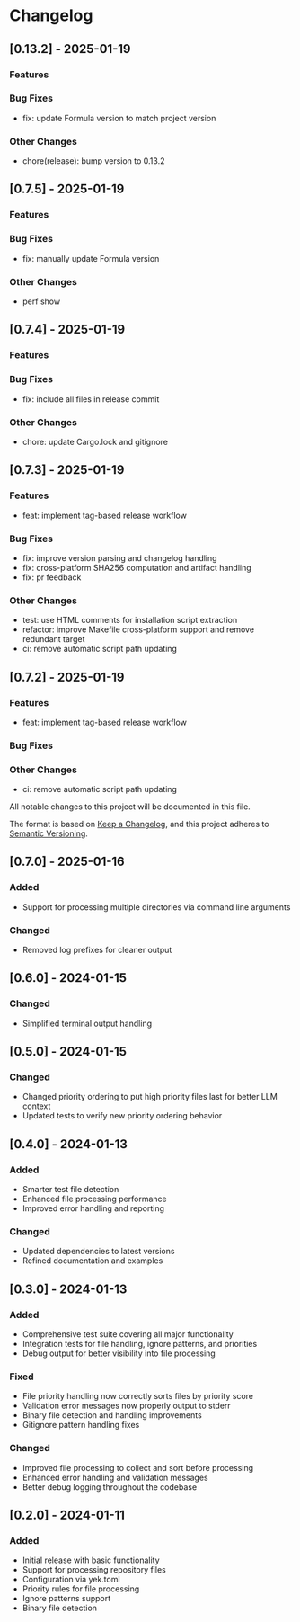 # Changelog

## [0.13.2] - 2025-01-19

### Features

### Bug Fixes

- fix: update Formula version to match project version

### Other Changes

- chore(release): bump version to 0.13.2

## [0.7.5] - 2025-01-19

### Features

### Bug Fixes

- fix: manually update Formula version

### Other Changes

- perf show

## [0.7.4] - 2025-01-19

### Features

### Bug Fixes

- fix: include all files in release commit

### Other Changes

- chore: update Cargo.lock and gitignore

## [0.7.3] - 2025-01-19

### Features

- feat: implement tag-based release workflow

### Bug Fixes

- fix: improve version parsing and changelog handling
- fix: cross-platform SHA256 computation and artifact handling
- fix: pr feedback

### Other Changes

- test: use HTML comments for installation script extraction
- refactor: improve Makefile cross-platform support and remove redundant target
- ci: remove automatic script path updating

## [0.7.2] - 2025-01-19

### Features

- feat: implement tag-based release workflow

### Bug Fixes

### Other Changes

- ci: remove automatic script path updating

All notable changes to this project will be documented in this file.

The format is based on [Keep a Changelog](https://keepachangelog.com/en/1.0.0/),
and this project adheres to [Semantic Versioning](https://semver.org/spec/v2.0.0.html).

## [0.7.0] - 2025-01-16

### Added

- Support for processing multiple directories via command line arguments

### Changed

- Removed log prefixes for cleaner output

## [0.6.0] - 2024-01-15

### Changed

- Simplified terminal output handling

## [0.5.0] - 2024-01-15

### Changed

- Changed priority ordering to put high priority files last for better LLM context
- Updated tests to verify new priority ordering behavior

## [0.4.0] - 2024-01-13

### Added

- Smarter test file detection
- Enhanced file processing performance
- Improved error handling and reporting

### Changed

- Updated dependencies to latest versions
- Refined documentation and examples

## [0.3.0] - 2024-01-13

### Added

- Comprehensive test suite covering all major functionality
- Integration tests for file handling, ignore patterns, and priorities
- Debug output for better visibility into file processing

### Fixed

- File priority handling now correctly sorts files by priority score
- Validation error messages now properly output to stderr
- Binary file detection and handling improvements
- Gitignore pattern handling fixes

### Changed

- Improved file processing to collect and sort before processing
- Enhanced error handling and validation messages
- Better debug logging throughout the codebase

## [0.2.0] - 2024-01-11

### Added

- Initial release with basic functionality
- Support for processing repository files
- Configuration via yek.toml
- Priority rules for file processing
- Ignore patterns support
- Binary file detection
